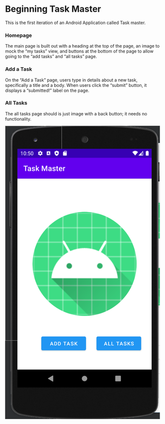 # Beginning Task Master

This is the first iteration of an Android Application called Task master.

### Homepage
The main page is built out with a heading at the top of the page, an image to mock the “my tasks” view, and buttons at the bottom of the page to allow going to the “add tasks” and “all tasks” page.

### Add a Task
On the “Add a Task” page, users type in details about a new task, specifically a title and a body. When users click the “submit” button, it displays  a “submitted!” label on the page.

### All Tasks
The all tasks page should is just image with a back button; it needs no functionality.

![Home Page](screenshots/taskMaster_Hp.png)
